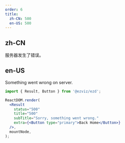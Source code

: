 ```yaml
---
order: 6
title:
  zh-CN: 500
  en-US: 500
---
```


## zh-CN

服务器发生了错误。

## en-US

Something went wrong on server.

```jsx
import { Result, Button } from '@ezviz/ezd';

ReactDOM.render(
  <Result
    status="500"
    title="500"
    subTitle="Sorry, something went wrong."
    extra={<Button type="primary">Back Home</Button>}
  />,
  mountNode,
);
```
